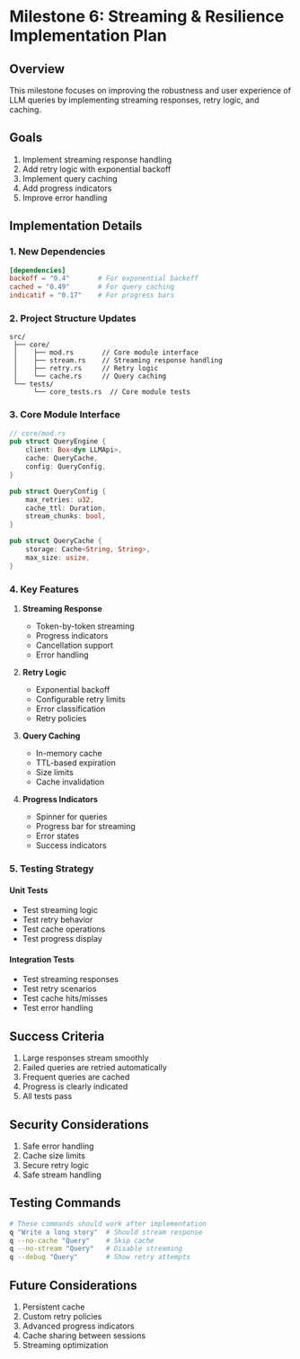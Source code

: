 # Milestone 6: Streaming & Resilience Implementation Plan

## Overview
This milestone focuses on improving the robustness and user experience of LLM queries by implementing streaming responses, retry logic, and caching.

## Goals
1. Implement streaming response handling
2. Add retry logic with exponential backoff
3. Implement query caching
4. Add progress indicators
5. Improve error handling

## Implementation Details

### 1. New Dependencies
```toml
[dependencies]
backoff = "0.4"       # For exponential backoff
cached = "0.49"       # For query caching
indicatif = "0.17"    # For progress bars
```

### 2. Project Structure Updates
```
src/
 ├── core/
 │    ├── mod.rs       // Core module interface
 │    ├── stream.rs    // Streaming response handling
 │    ├── retry.rs     // Retry logic
 │    └── cache.rs     // Query caching
 └── tests/
      └── core_tests.rs  // Core module tests
```

### 3. Core Module Interface
```rust
// core/mod.rs
pub struct QueryEngine {
    client: Box<dyn LLMApi>,
    cache: QueryCache,
    config: QueryConfig,
}

pub struct QueryConfig {
    max_retries: u32,
    cache_ttl: Duration,
    stream_chunks: bool,
}

pub struct QueryCache {
    storage: Cache<String, String>,
    max_size: usize,
}
```

### 4. Key Features

1. **Streaming Response**
   - Token-by-token streaming
   - Progress indicators
   - Cancellation support
   - Error handling

2. **Retry Logic**
   - Exponential backoff
   - Configurable retry limits
   - Error classification
   - Retry policies

3. **Query Caching**
   - In-memory cache
   - TTL-based expiration
   - Size limits
   - Cache invalidation

4. **Progress Indicators**
   - Spinner for queries
   - Progress bar for streaming
   - Error states
   - Success indicators

### 5. Testing Strategy

#### Unit Tests
- Test streaming logic
- Test retry behavior
- Test cache operations
- Test progress display

#### Integration Tests
- Test streaming responses
- Test retry scenarios
- Test cache hits/misses
- Test error handling

## Success Criteria
1. Large responses stream smoothly
2. Failed queries are retried automatically
3. Frequent queries are cached
4. Progress is clearly indicated
5. All tests pass

## Security Considerations
1. Safe error handling
2. Cache size limits
3. Secure retry logic
4. Safe stream handling

## Testing Commands
```bash
# These commands should work after implementation
q "Write a long story"  # Should stream response
q --no-cache "Query"    # Skip cache
q --no-stream "Query"   # Disable streaming
q --debug "Query"       # Show retry attempts
```

## Future Considerations
1. Persistent cache
2. Custom retry policies
3. Advanced progress indicators
4. Cache sharing between sessions
5. Streaming optimization
